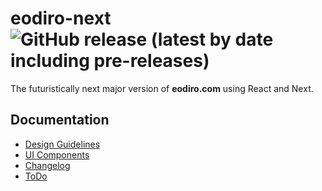 # eodiro-next ![GitHub release (latest by date including pre-releases)](https://img.shields.io/github/v/release/paywteam/eodiro-next?include_prereleases)

The futuristically next major version of **eodiro.com** using React and Next.

## Documentation

- [Design Guidelines](docs/wiki/Design-Guidelines.md)
- [UI Components](docs/wiki/UI-Components.md)
- [Changelog](docs/Changelog.md)
- [ToDo](docs/ToDo.md)
